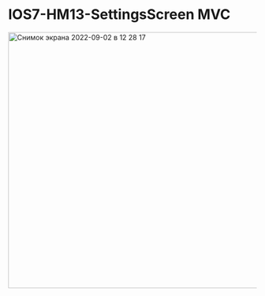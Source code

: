 # IOS7-HM13-SettingsScreen MVC
<img width="519" alt="Снимок экрана 2022-09-02 в 12 28 17" src="https://user-images.githubusercontent.com/105241367/188109840-bba8b3a4-6ad2-4f93-a83d-ffc3c9c4eecd.png">
